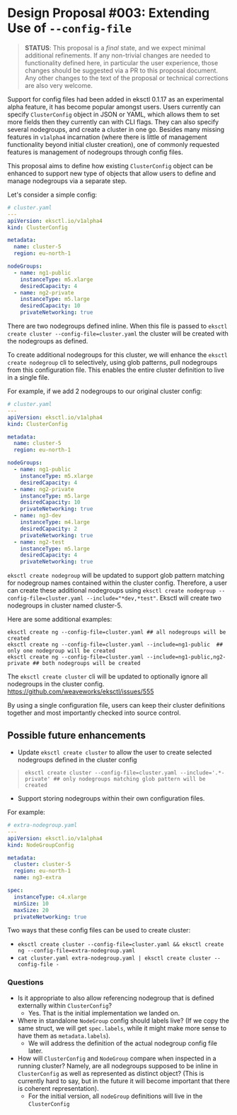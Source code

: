 # Design Proposal #003: Extending Use of `--config-file`

> **STATUS**: This proposal is a _final_ state, and we expect minimal additional refinements.
> If any non-trivial changes are needed to functionality defined here, in particular the user
> experience, those changes should be suggested via a PR to this proposal document.
> Any other changes to the text of the proposal or technical corrections are also very welcome.

Support for config files had been added in eksctl 0.1.17 as an experimental alpha feature, it has
become popular amongst users.
Users currently can specify `ClusterConfig` object in JSON or YAML, which allows them to set more
fields then they currently can with CLI flags. They can also specify several nodegroups,
and create a cluster in one go. Besides many missing features in `v1alpha4` incarnation (where there
is little of  management functionality beyond initial cluster creation), one of commonly requested
features is management of nodegroups through config files. 

This proposal aims to define how existing `ClusterConfig` object can be enhanced to support new type
of objects that allow users to define and manage nodegroups via a separate step.

Let's consider a simple config:

```YAML
# cluster.yaml
---
apiVersion: eksctl.io/v1alpha4
kind: ClusterConfig

metadata:
  name: cluster-5
  region: eu-north-1

nodeGroups:
  - name: ng1-public
    instanceType: m5.xlarge
    desiredCapacity: 4
  - name: ng2-private
    instanceType: m5.large
    desiredCapacity: 10
    privateNetworking: true
```

There are two nodegroups defined inline. When this file is passed to `eksctl create cluster --config-file=cluster.yaml` the cluster will be created with the nodegroups as defined.  

To create additional nodegroups for this cluster, we will enhance the `eksctl create nodegroup` cli to selectively, using glob patterns, pull nodegroups from this configuration file.  This enables the entire cluster definition to live in a single file.

For example, if we add 2 nodegroups to our original cluster config:

```YAML
# cluster.yaml
---
apiVersion: eksctl.io/v1alpha4
kind: ClusterConfig

metadata:
  name: cluster-5
  region: eu-north-1

nodeGroups:
  - name: ng1-public
    instanceType: m5.xlarge
    desiredCapacity: 4
  - name: ng2-private
    instanceType: m5.large
    desiredCapacity: 10
    privateNetworking: true
  - name: ng3-dev
    instanceType: m4.large
    desiredCapacity: 2
    privateNetworking: true
  - name: ng2-test
    instanceType: m5.large
    desiredCapacity: 4
    privateNetworking: true
```
`eksctl create nodegroup` will be updated to support glob pattern matching for nodegroup names contained within the cluster config.  Therefore, a user can create these additional nodegroups using `eksctl create nodegroup --config-file=cluster.yaml --include="*dev,*test"`.  Eksctl will create two nodegroups in cluster named cluster-5.

Here are some additional examples:

```
eksctl create ng --config-file=cluster.yaml ## all nodegroups will be created
eksctl create ng --config-file=cluster.yaml --include=ng1-public  ## only one nodegroup will be created
eksctl create ng --config-file=cluster.yaml --include=ng1-public,ng2-private ## both nodegroups will be created
```

The `eksctl create cluster` cli will be updated to optionally ignore all nodegroups in the cluster config. https://github.com/weaveworks/eksctl/issues/555

By using a single configuration file, users can keep their cluster definitions together and most importantly checked into source control.

## Possible future enhancements

- Update `eksctl create cluster` to allow the user to create selected nodegroups defined in the cluster config
> `eksctl create cluster --config-file=cluster.yaml --include='.*-private' ## only nodegroups matching glob pattern will be created`
- Support storing nodegroups within their own configuration files.

For example:

```YAML
# extra-nodegroup.yaml
---
apiVersion: eksctl.io/v1alpha4
kind: NodeGroupConfig

metadata:
  cluster: cluster-5
  region: eu-north-1
  name: ng3-extra

spec:
  instanceType: c4.xlarge
  minSize: 10
  maxSize: 20
  privateNetworking: true
```

Two ways that these config files can be used to create cluster:

- `eksctl create cluster --config-file=cluster.yaml && eksctl create ng --config-file=extra-nodegroup.yaml`
- `cat cluster.yaml extra-nodegroup.yaml | eksctl create cluster --config-file -`

### Questions

- Is it appropriate to also allow referencing nodegroup that is defined externally within `ClusterConfig`?
   - Yes.  That is the initial implementation we landed on.
- Where in standalone `NodeGroup` config should labels live? (If we copy the same struct, we will get `spec.labels`,
  while it might make more sense to have them as `metadata.labels`).
   - We will address the definition of the actual nodegroup config file later.
- How will `ClusterConfig` and `NodeGroup` compare when inspected in a running cluster? Namely, are all nodegroups supposed to be inline in `ClusterConfig` as well as represented as distinct object? (This is currently hard to say,  but in the future it will become important that there is coherent representation).
   - For the initial version, all `nodeGroup` definitions will live in the `ClusterConfig` 

